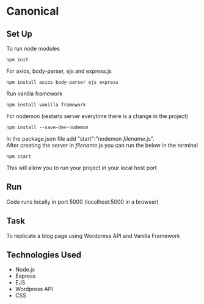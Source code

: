 # Canonical

## Set Up

To run node modules
```terminal
npm init
```
For axios, body-parser, ejs and express.js
```terminal
npm install axios body-parser ejs express
```
Run vanilla framework
```terminal
npm install vanilla framework
```
For nodemon (restarts server everytime there is a change in the project)
```terminal
npm install --save-dev-nodemon
```
In the package.json file add "start":"nodemon *filename*.js". <br>
After creating the server in *filename*.js you can run the below in the terminal
```terminal
npm start
```
This will allow you to run your project in your local host port

## Run
Code runs locally in port 5000 (localhost:5000 in a browser)

## Task
To replicate a blog page using Wordpress API and Vanilla Framework

## Technologies Used
- Node.js
- Express
- EJS
- Wordpress API
- CSS
